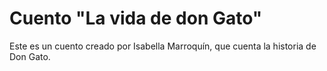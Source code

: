 # Cuento "La vida de don Gato"

Este es un cuento creado por Isabella Marroquín, que cuenta la historia de Don Gato.

